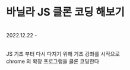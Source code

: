 # 바닐라 JS 클론 코딩 해보기

<br>
2022.12.22 - <br><br>

JS 기초 부터 다시 다지기 위해 기초 강좌를 시작으로 <br>
chrome 의 확장 프로그램을 클론 코딩한다
